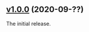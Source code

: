 
## [v1.0.0](https://github.com/illandril/FoundryVTT-npc-quick-actions/releases/tag/v1.0.0) (2020-09-??)
The initial release.

